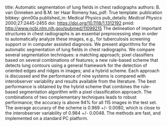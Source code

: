 title: Automatic segmentation of lung fields in chest radiographs
authors: B. van Ginneken and B.M. ter Haar Romeny
has_pdf: True
template: publication
bibkey: ginn00a
published_in: Medical Physics
pub_details: <i>Medical Physics</i> 2000;27:2445-2455
doi: https://doi.org/10.1118/1.1312192
pmid: http://www.ncbi.nlm.nih.gov/pubmed/11099215
The delineation of important structures in chest radiographs is an essential preprocessing step in order to automatically analyze these images, e.g., for tuberculosis screening support or in computer assisted diagnosis. We present algorithms for the automatic segmentation of lung fields in chest radiographs. We compare several segmentation techniques: a matching approach; pixel classifiers based on several combinations of features; a new rule-based scheme that detects lung contours using a general framework for the detection of oriented edges and ridges in images; and a hybrid scheme. Each approach is discussed and the performance of nine systems is compared with interobserver variability and results available from the literature. The best performance is obtained by the hybrid scheme that combines the rule-based segmentation algorithm with a pixel classification approach. The combinations of two complementary techniques leads to robust performance; the accuracy is above 94\% for all 115 images in the test set. The average accuracy of the scheme is 0.969 +/- 0.0080, which is close to the interobserver variability of 0.984 +/- 0.0048. The methods are fast, and implemented on a standard PC platform.

